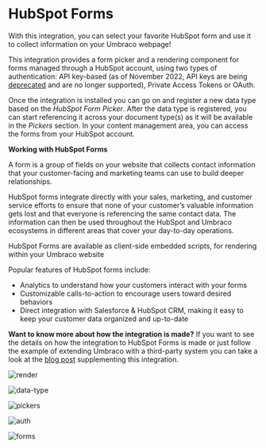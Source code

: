 # HubSpot Forms
With this integration, you can select your favorite HubSpot form and use it to collect information on your Umbraco webpage!

This integration provides a form picker and a rendering component for forms managed through a HubSpot account, using two types of authentication: API key-based (as of November 2022, API keys are being [deprecated](https://developers.hubspot.com/changelog/upcoming-api-key-sunset) and are no longer supported), Private Access Tokens or  OAuth. 

Once the integration is installed you can go on and register a new data type based on the _HubSpot Form Picker_. After the data type is registered, you can start referencing it across your document type(s) as it will be available in the _Pickers_ section. In your content management area, you can access the forms from your HubSpot account. 

**Working with HubSpot Forms**

A form is a group of fields on your website that collects contact information that your customer-facing and marketing teams can use to build deeper relationships.

HubSpot forms integrate directly with your sales, marketing, and customer service efforts to ensure that none of your customer’s valuable information gets lost and that everyone is referencing the same contact data. The information can then be used throughout the HubSpot and Umbraco ecosystems in different areas that cover your day-to-day operations. 

HubSpot Forms are available as client-side embedded scripts, for rendering within your Umbraco website

Popular features of HubSpot forms include:
- Analytics to understand how your customers interact with your forms
- Customizable calls-to-action to encourage users toward desired behaviors
- Direct integration with Salesforce & HubSpot CRM, making it easy to keep your customer data organized and up-to-date

**Want to know more about how the integration is made?**
If you want to see the details on how the integration to HubSpot Forms is made or just follow the example of extending Umbraco with a third-party system you can take a look at the [blog post](https://umbraco.com/blog/integrating-umbraco-cms-with-hubspot-forms/) supplementing this integration.

![render](https://github.com/umbraco/Umbraco.Cms.Integrations/blob/docs/integrations-readmes/src/Umbraco.Cms.Integrations.Crm.Hubspot/docs/images/render.png)

![data-type](https://github.com/umbraco/Umbraco.Cms.Integrations/blob/docs/integrations-readmes/src/Umbraco.Cms.Integrations.Crm.Hubspot/docs/images/data-type.png)

![pickers](https://github.com/umbraco/Umbraco.Cms.Integrations/blob/docs/integrations-readmes/src/Umbraco.Cms.Integrations.Crm.Hubspot/docs/images/pickers.png)

![auth](https://github.com/umbraco/Umbraco.Cms.Integrations/blob/docs/integrations-readmes/src/Umbraco.Cms.Integrations.Crm.Hubspot/docs/images/auth.png)

![forms](https://github.com/umbraco/Umbraco.Cms.Integrations/blob/docs/integrations-readmes/src/Umbraco.Cms.Integrations.Crm.Hubspot/docs/images/forms.png)
